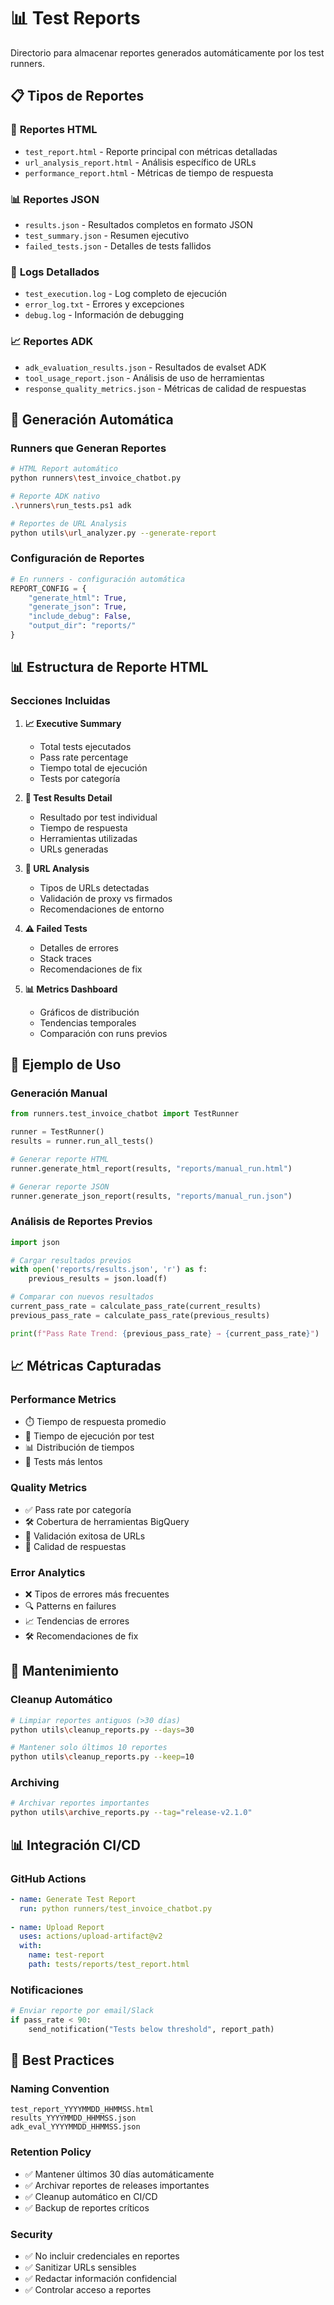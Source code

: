 # 📊 Test Reports

Directorio para almacenar reportes generados automáticamente por los test runners.

## 📋 Tipos de Reportes

### 📄 **Reportes HTML**
- `test_report.html` - Reporte principal con métricas detalladas
- `url_analysis_report.html` - Análisis específico de URLs
- `performance_report.html` - Métricas de tiempo de respuesta

### 📊 **Reportes JSON**
- `results.json` - Resultados completos en formato JSON
- `test_summary.json` - Resumen ejecutivo
- `failed_tests.json` - Detalles de tests fallidos

### 📝 **Logs Detallados**
- `test_execution.log` - Log completo de ejecución
- `error_log.txt` - Errores y excepciones
- `debug.log` - Información de debugging

### 📈 **Reportes ADK**
- `adk_evaluation_results.json` - Resultados de evalset ADK
- `tool_usage_report.json` - Análisis de uso de herramientas
- `response_quality_metrics.json` - Métricas de calidad de respuestas

## 🚀 Generación Automática

### **Runners que Generan Reportes**
```bash
# HTML Report automático
python runners\test_invoice_chatbot.py

# Reporte ADK nativo
.\runners\run_tests.ps1 adk

# Reportes de URL Analysis
python utils\url_analyzer.py --generate-report
```

### **Configuración de Reportes**
```python
# En runners - configuración automática
REPORT_CONFIG = {
    "generate_html": True,
    "generate_json": True,
    "include_debug": False,
    "output_dir": "reports/"
}
```

## 📊 Estructura de Reporte HTML

### **Secciones Incluidas**
1. **📈 Executive Summary**
   - Total tests ejecutados
   - Pass rate percentage
   - Tiempo total de ejecución
   - Tests por categoría

2. **🎯 Test Results Detail**
   - Resultado por test individual
   - Tiempo de respuesta
   - Herramientas utilizadas
   - URLs generadas

3. **🔗 URL Analysis**
   - Tipos de URLs detectadas
   - Validación de proxy vs firmados
   - Recomendaciones de entorno

4. **⚠️ Failed Tests**
   - Detalles de errores
   - Stack traces
   - Recomendaciones de fix

5. **📊 Metrics Dashboard**
   - Gráficos de distribución
   - Tendencias temporales
   - Comparación con runs previos

## 🎯 Ejemplo de Uso

### **Generación Manual**
```python
from runners.test_invoice_chatbot import TestRunner

runner = TestRunner()
results = runner.run_all_tests()

# Generar reporte HTML
runner.generate_html_report(results, "reports/manual_run.html")

# Generar reporte JSON
runner.generate_json_report(results, "reports/manual_run.json")
```

### **Análisis de Reportes Previos**
```python
import json

# Cargar resultados previos
with open('reports/results.json', 'r') as f:
    previous_results = json.load(f)

# Comparar con nuevos resultados
current_pass_rate = calculate_pass_rate(current_results)
previous_pass_rate = calculate_pass_rate(previous_results)

print(f"Pass Rate Trend: {previous_pass_rate} → {current_pass_rate}")
```

## 📈 Métricas Capturadas

### **Performance Metrics**
- ⏱️ Tiempo de respuesta promedio
- 🔄 Tiempo de ejecución por test
- 📊 Distribución de tiempos
- 🎯 Tests más lentos

### **Quality Metrics**
- ✅ Pass rate por categoría
- 🛠️ Cobertura de herramientas BigQuery
- 🔗 Validación exitosa de URLs
- 📝 Calidad de respuestas

### **Error Analytics**
- ❌ Tipos de errores más frecuentes
- 🔍 Patterns en failures
- 📈 Tendencias de errores
- 🛠️ Recomendaciones de fix

## 🔄 Mantenimiento

### **Cleanup Automático**
```bash
# Limpiar reportes antiguos (>30 días)
python utils\cleanup_reports.py --days=30

# Mantener solo últimos 10 reportes
python utils\cleanup_reports.py --keep=10
```

### **Archiving**
```bash
# Archivar reportes importantes
python utils\archive_reports.py --tag="release-v2.1.0"
```

## 📊 Integración CI/CD

### **GitHub Actions**
```yaml
- name: Generate Test Report
  run: python runners/test_invoice_chatbot.py
  
- name: Upload Report
  uses: actions/upload-artifact@v2
  with:
    name: test-report
    path: tests/reports/test_report.html
```

### **Notificaciones**
```python
# Enviar reporte por email/Slack
if pass_rate < 90:
    send_notification("Tests below threshold", report_path)
```

## 🎯 Best Practices

### **Naming Convention**
```
test_report_YYYYMMDD_HHMMSS.html
results_YYYYMMDD_HHMMSS.json
adk_eval_YYYYMMDD_HHMMSS.json
```

### **Retention Policy**
- ✅ Mantener últimos 30 días automáticamente
- ✅ Archivar reportes de releases importantes
- ✅ Cleanup automático en CI/CD
- ✅ Backup de reportes críticos

### **Security**
- ✅ No incluir credenciales en reportes
- ✅ Sanitizar URLs sensibles
- ✅ Redactar información confidencial
- ✅ Controlar acceso a reportes